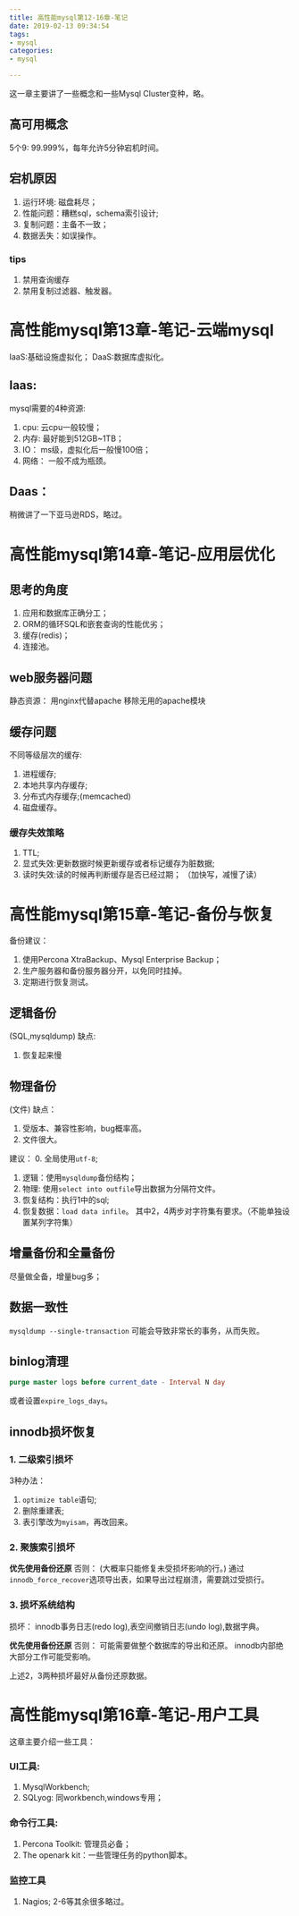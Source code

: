```yaml
---
title: 高性能mysql第12-16章-笔记
date: 2019-02-13 09:34:54
tags:
- mysql
categories:
- mysql

---
```



这一章主要讲了一些概念和一些Mysql Cluster变种，略。
## 高可用概念
5个9: 99.999%，每年允许5分钟宕机时间。


## 宕机原因
1. 运行环境: 磁盘耗尽；
2. 性能问题：糟糕sql，schema索引设计;
3. 复制问题：主备不一致；
4. 数据丢失：如误操作。

### tips
1. 禁用查询缓存
2. 禁用复制过滤器、触发器。

# 高性能mysql第13章-笔记-云端mysql
IaaS:基础设施虚拟化；
DaaS:数据库虚拟化。

## Iaas:
mysql需要的4种资源:
1. cpu: 云cpu一般较慢；
2. 内存: 最好能到512GB~1TB；
3. IO： ms级，虚拟化后一般慢100倍； 
4. 网络： 一般不成为瓶颈。

## Daas：
稍微讲了一下亚马逊RDS，略过。

# 高性能mysql第14章-笔记-应用层优化
## 思考的角度
1. 应用和数据库正确分工；
2. ORM的循环SQL和嵌套查询的性能优劣；
3. 缓存(redis)；
4. 连接池。

## web服务器问题
静态资源： 用nginx代替apache
移除无用的apache模块

## 缓存问题
不同等级层次的缓存:
1. 进程缓存;
2. 本地共享内存缓存;
3. 分布式内存缓存;(memcached)
4. 磁盘缓存。

### 缓存失效策略
1. TTL;
2. 显式失效:更新数据时候更新缓存或者标记缓存为脏数据;
3. 读时失效:读的时候再判断缓存是否已经过期； （加快写，减慢了读）


# 高性能mysql第15章-笔记-备份与恢复
备份建议：
1. 使用Percona XtraBackup、Mysql Enterprise Backup；
2. 生产服务器和备份服务器分开，以免同时挂掉。
3. 定期进行恢复测试。

## 逻辑备份
(SQL,mysqldump)
缺点: 
1. 恢复起来慢

## 物理备份
(文件)
缺点：
1. 受版本、兼容性影响，bug概率高。
2. 文件很大。

建议：
0. 全局使用`utf-8`;
1. 逻辑：使用`mysqldump`备份结构；
2. 物理: 使用`select into outfile`导出数据为分隔符文件。
3. 恢复结构：执行1中的sql;
4. 恢复数据：`load data infile`。
其中2，4两步对字符集有要求。（不能单独设置某列字符集）

## 增量备份和全量备份
尽量做全备，增量bug多；

## 数据一致性
`mysqldump --single-transaction`
可能会导致非常长的事务，从而失败。

## binlog清理
```sql
purge master logs before current_date - Interval N day
```
或者设置`expire_logs_days`。


## innodb损坏恢复
### 1. 二级索引损坏
3种办法：
1. `optimize table`语句;
2. 删除重建表;
3. 表引擎改为`myisam`，再改回来。

### 2. 聚簇索引损坏
**优先使用备份还原**
否则：
(大概率只能修复未受损坏影响的行。)
通过`innodb_force_recover`选项导出表，如果导出过程崩溃，需要跳过受损行。

### 3. 损坏系统结构
损坏： innodb事务日志(redo log),表空间撤销日志(undo log),数据字典。

**优先使用备份还原**
否则：
可能需要做整个数据库的导出和还原。
innodb内部绝大部分工作可能受影响。

上述2，3两种损坏最好从备份还原数据。

# 高性能mysql第16章-笔记-用户工具
这章主要介绍一些工具：
### UI工具:
1. MysqlWorkbench;
2. SQLyog: 同workbench,windows专用；

### 命令行工具:
1. Percona Toolkit: 管理员必备；
2. The openark kit：一些管理任务的python脚本。

### 监控工具
1. Nagios;
2-6等其余很多略过。